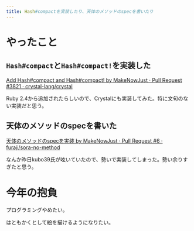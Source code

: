 ```yaml
---
title: Hash#compactを実装したり、天体のメソッドのspecを書いたり
---
```


<script async src="//cdn.embedly.com/widgets/platform.js"></script>

# やったこと

## `Hash#compact`と`Hash#compact!`を実装した

<a class="embedly-card" href="https://github.com/crystal-lang/crystal/pull/3821">Add Hash#compact and Hash#compact! by MakeNowJust · Pull Request #3821 · crystal-lang/crystal</a>

Ruby 2.4から追加されたらしいので、Crystalにも実装してみた。特に文句のない実装だと思う。

## 天体のメソッドのspecを書いた

<a class="embedly-card" href="https://github.com/furaji/sora-no-method/pull/6">天体のメソッドのspecを実装 by MakeNowJust · Pull Request #6 · furaji/sora-no-method</a>

なんか昨日kubo39氏が呟いていたので、勢いで実装してしまった。勢い余りすぎたと思う。

# 今年の抱負

プログラミングやめたい。

はともかくとして絵を描けるようになりたい。
